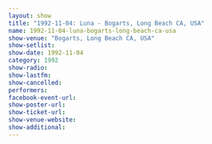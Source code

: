```yaml
---
layout: show
title: "1992-11-04: Luna - Bogarts, Long Beach CA, USA"
name: 1992-11-04-luna-bogarts-long-beach-ca-usa
show-venue: "Bogarts, Long Beach CA, USA"
show-setlist: 
show-date: 1992-11-04
category: 1992
show-radio: 
show-lastfm: 
show-cancelled: 
performers: 
facebook-event-url: 
show-poster-url: 
show-ticket-url: 
show-venue-website: 
show-additional: 
---
```


